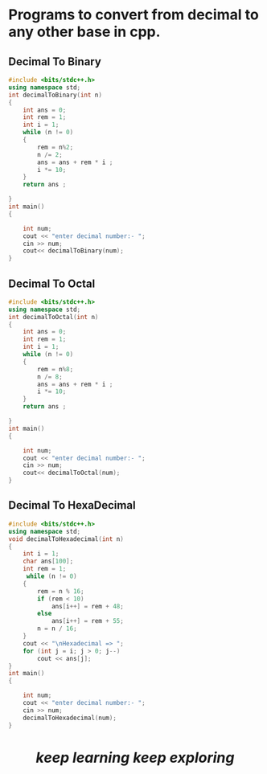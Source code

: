 # Programs to convert from decimal to any other base in cpp.
## Decimal To Binary 
```cpp
#include <bits/stdc++.h>
using namespace std;
int decimalToBinary(int n)
{
    int ans = 0;
    int rem = 1;
    int i = 1;
    while (n != 0)
    {
        rem = n%2;
        n /= 2;
        ans = ans + rem * i ;
        i *= 10;
    }
    return ans ;

}
int main()
{

    int num;
    cout << "enter decimal number:- ";
    cin >> num;
    cout<< decimalToBinary(num);
}
```
## Decimal To Octal
```cpp
#include <bits/stdc++.h>
using namespace std;
int decimalToOctal(int n)
{
    int ans = 0;
    int rem = 1;
    int i = 1;
    while (n != 0)
    {
        rem = n%8;
        n /= 8;
        ans = ans + rem * i ;
        i *= 10;
    }
    return ans ;

}
int main()
{

    int num;
    cout << "enter decimal number:- ";
    cin >> num;
    cout<< decimalToOctal(num);
}
```
## Decimal To HexaDecimal
```cpp
#include <bits/stdc++.h>
using namespace std;
void decimalToHexadecimal(int n)
{
    int i = 1;
    char ans[100];
    int rem = 1;
     while (n != 0)
    {
        rem = n % 16;
        if (rem < 10)
            ans[i++] = rem + 48;
        else
            ans[i++] = rem + 55;
        n = n / 16;
    }
    cout << "\nHexadecimal => ";
    for (int j = i; j > 0; j--)
        cout << ans[j];
}
int main()
{

    int num;
    cout << "enter decimal number:- ";
    cin >> num;
    decimalToHexadecimal(num);
}
```

<h1 align="center"><i> keep learning keep exploring </i> </h1>
